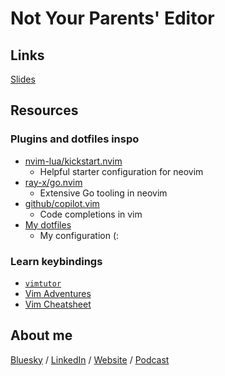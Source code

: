 # Not Your Parents' Editor

## Links
[Slides](https://docs.google.com/presentation/d/1DjE_ezns3wD_QPLE3h97KjMXGpMSUCDJ4Y8kjYWyOQQ/edit?usp=sharing)

## Resources

### Plugins and dotfiles inspo

- [nvim-lua/kickstart.nvim](https://github.com/nvim-lua/kickstart.nvim)
  - Helpful starter configuration for neovim
- [ray-x/go.nvim](https://github.com/ray-x/go.nvim)
  - Extensive Go tooling in neovim
- [github/copilot.vim](https://github.com/github/copilot.vim)
  - Code completions in vim
- [My dotfiles](https://github.com/bethanyj28/dotfiles)
  - My configuration (:

### Learn keybindings

- [`vimtutor`](https://vimschool.netlify.app/introduction/vimtutor/)
- [Vim Adventures](https://vim-adventures.com/)
- [Vim Cheatsheet](https://vim.rtorr.com/)

## About me
[Bluesky](https://bsky.app/profile/trustyduck.bsky.social) / [LinkedIn](https://www.linkedin.com/in/bethanyjanos/) / [Website](https://www.bethanyjanos.com/) / [Podcast](https://overcommitted.dev/)
